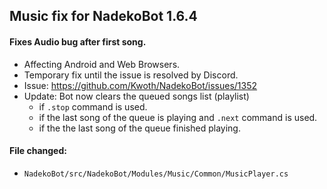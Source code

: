 ## Music fix for NadekoBot 1.6.4

#### Fixes Audio bug after first song.
- Affecting Android and Web Browsers.
- Temporary fix until the issue is resolved by Discord.
- Issue: https://github.com/Kwoth/NadekoBot/issues/1352
- Update: Bot now clears the queued songs list (playlist)
	- if `.stop` command is used.
	- if the last song of the queue is playing and `.next` command is used.
	- if the the last song of the queue finished playing.

#### File changed:
- `NadekoBot/src/NadekoBot/Modules/Music/Common/MusicPlayer.cs`
